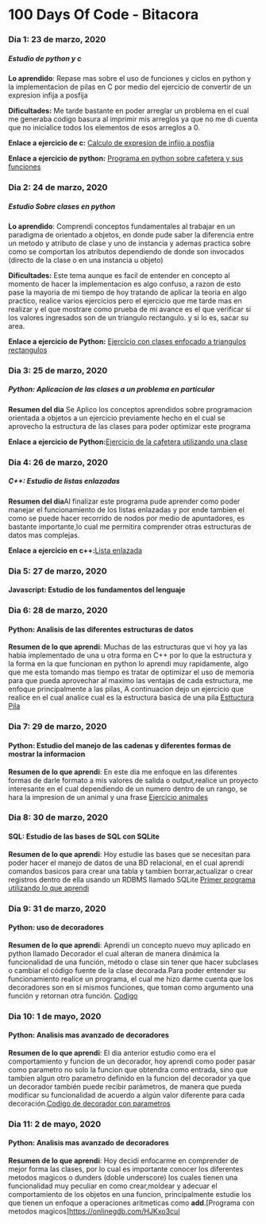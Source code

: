 # 100 Days Of Code - Bitacora

### Dia 1: 23 de marzo, 2020
##### Estudio de python y c

**Lo aprendido**: Repase mas sobre el uso de funciones y ciclos en python y la implementacion de pilas en C por medio del ejercicio de convertir de un expresion infija a posfija

**Dificultades:** Me tarde bastante en poder arreglar un problema en el cual me generaba codigo basura al imprimir mis arreglos ya que no me di cuenta que no inicialice todos los elementos de esos arreglos a 0.

**Enlace a ejercicio de c:** [Calculo de expresion de infijo a posfija](https://onlinegdb.com/Sy35LWwI8)

**Enlace a ejercicio de python:** [Programa en python sobre cafetera y sus funciones](https://onlinegdb.com/rJrOwWv88)

### Dia 2: 24 de marzo, 2020
##### Estudio Sobre clases en python

**Lo aprendido**: Comprendi conceptos fundamentales al trabajar en un paradigma de orientado a objetos, en donde pude saber la diferencia entre un metodo y atributo de clase y uno de instancia y ademas practica sobre como se comportan los atributos dependiendo de donde son invocados (directo de la clase o en una instancia u objeto)

**Dificultades:** Este tema aunque es facil de entender en concepto al momento de hacer la implementacion es algo confuso, a razon de esto pase la mayoria de mi tiempo de hoy tratando de aplicar la teoria en algo practico, realice varios ejercicios pero el ejercicio que me tarde mas en realizar y el que mostrare como prueba de mi avance es el que verificar si los valores ingresados son de un triangulo rectangulo. y si lo es, sacar su area.

**Enlace a ejercicio de Python:** [Ejercicio con clases enfocado a triangulos rectangulos](https://onlinegdb.com/r1dI1_d8L)

### Dia 3: 25 de marzo, 2020
##### Python: Aplicacion de las clases a un problema en particular
**Resumen del dia** Se Aplico los conceptos aprendidos sobre programacion orientada a objetos a un ejercicio previamente hecho en el cual se aprovecho la estructura de las clases para poder optimizar este programa

**Enlace a ejercicio de Python:**[Ejercicio de la cafetera utilizando una clase](https://onlinegdb.com/r1w4sHpI8)

### Dia 4: 26 de marzo, 2020
##### C++: Estudio de listas enlazadas
**Resumen del dia**Al finalizar este programa pude aprender como poder manejar el funcionamiento de los listas enlazadas y por ende tambien el como se puede hacer recorrido de nodos por medio de apuntadores, es bastante importante,lo cual me permitira comprender otras estructuras de datos mas complejas.

**Enlace a ejercicio en c++:**[Lista enlazada](https://onlinegdb.com/r1gn9nH68I)


### Dia 5: 27 de marzo, 2020
#### Javascript: Estudio de los fundamentos del lenguaje 

### Dia 6: 28 de marzo, 2020
#### Python: Analisis de las diferentes estructuras de datos

**Resumen de lo que aprendi**: Muchas de las estructuras que vi hoy ya las habia implementado de una u otra forma en C++ por lo que la estructura y la forma en la que funcionan en python lo aprendi muy rapidamente, algo que me esta tomando mas tiempo es tratar de optimizar el uso de memoria para que pueda aprovechar al maximo las ventajas de cada estructura, me enfoque principalmente a las pilas, A continuacion dejo un ejercicio que realice en el cual analice cual es la estructura basica de una pila [Esttuctura Pila](https://onlinegdb.com/ry-xu4aU8)

### Dia 7: 29 de marzo, 2020
#### Python: Estudio del manejo de las cadenas y diferentes formas de mostrar la informacion

**Resumen de lo que aprendi**: En este dia me enfoque en las diferentes formas de darle formato a mis valores de salida o output,realice un proyecto interesante en el cual dependiendo de un numero dentro de un rango, se hara la impresion de un animal y una frase [Ejercicio animales](https://onlinegdb.com/HyIFVzev8)

### Dia 8: 30 de marzo, 2020
#### SQL: Estudio de las bases de SQL con SQLite

**Resumen de lo que aprendi**: Hoy estudie las bases que se necesitan para poder hacer el manejo de datos de una BD relacional, en el cual aprendi comandos basicos para crear una tabla y tambien borrar,actualizar o crear registros dentro de ella usando un RDBMS llamado SQLite [Primer programa utilizando lo que aprendi](https://onlinegdb.com/Syr0MMxPU)


### Dia 9: 31 de marzo, 2020
#### Python: uso de decoradores

**Resumen de lo que aprendi**: Aprendi un concepto nuevo muy aplicado en python llamado Decorador el cual alteran de manera dinámica la funcionalidad de una función, método o clase sin tener que hacer subclases o cambiar el código fuente de la clase decorada.Para poder entender su funcionamiento realice un programa, el cual me hizo darme cuenta que los decoradores son en sí mismos funciones, que toman como argumento una función y retornan otra función. [Codigo](https://onlinegdb.com/HygRMen9uU)

### Dia 10: 1 de mayo, 2020
#### Python: Analisis mas avanzado de decoradores

**Resumen de lo que aprendi**: El dia anterior estudio como era el comportamiento y funcion de un decorador, hoy aprendi como poder pasar como parametro no solo la funcion que obtendra como entrada, sino que tambien algun otro parametro definido en la funcion del decorador ya que un decorador también puede recibir parámetros, de manera que pueda modificar su funcionalidad de acuerdo a algún valor diferente para cada decoración.[Codigo de decorador con parametros](https://onlinegdb.com/SkcgLn5dU)

### Dia 11: 2 de mayo, 2020
#### Python: Analisis mas avanzado de decoradores

**Resumen de lo que aprendi**: Hoy decidi enfocarme en comprender de mejor forma las clases, por lo cual es importante conocer los diferentes metodos magicos o dunders (doble underscore) los cuales tienen una funcionalidad muy peculiar en como crear,moldear y adecuar el comportamiento de los objetos en una funcion, principalmente estudie los que tienen un enfoque a operaciones aritmeticas como __add__.[Programa con metodos magicos]https://onlinegdb.com/HJKxo3cuI
